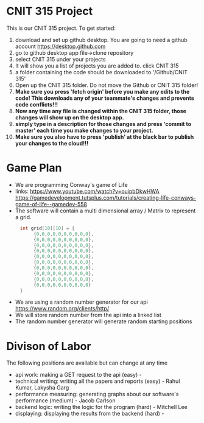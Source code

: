 # CNIT 315 Project
This is our CNIT 315 project. To get started:
1. download and set up github desktop. You are going to need a github account https://desktop.github.com
2. go to github desktop app file->clone repository
3. select CNIT 315 under your projects
4. It will show you a list of projects you are added to. click CNIT 315
5. a folder containing the code should be downloaded to '<some folder>/Github/CNIT 315'
6. Open up the CNIT 315 folder. Do not move the Github or CNIT 315 folder!
7.  **Make sure you press 'fetch origin' before you make any edits to the code! This downloads any of your teammate's changes and prevents code conflicts!!!**
8. **Now any time any file is changed within the CNIT 315 folder, those changes will show up on the desktop app.**
9. **simply type in a description for those changes and press 'commit to master' each time you make changes to your project.**
10. **Make sure you also have to press 'publish' at the black bar to publish your changes to the cloud!!!**

# Game Plan
* We are programming Conway's game of Life 
* links: https://www.youtube.com/watch?v=ouipbDkwHWA   https://gamedevelopment.tutsplus.com/tutorials/creating-life-conways-game-of-life--gamedev-558
* The software will contain a multi dimensional array / Matrix to represent a grid. 
```c
     int grid[10][10] = {
          {0,0,0,0,0,0,0,0,0,0},
          {0,0,0,0,0,0,0,0,0,0},
          {0,0,0,0,0,0,0,0,0,0},
          {0,0,0,0,0,0,0,0,0,0},
          {0,0,0,0,0,0,0,0,0,0},
          {0,0,0,0,0,0,0,0,0,0},
          {0,0,0,0,0,0,0,0,0,0},
          {0,0,0,0,0,0,0,0,0,0},
          {0,0,0,0,0,0,0,0,0,0},
          {0,0,0,0,0,0,0,0,0,0}
     }
```
* We are using a random number generator for our api https://www.random.org/clients/http/
* We will store random number from the api into a linked list
* The random number generator will generate random starting positions
# Divison of Labor
The following positions are available but can change at any time
* api work: making a GET request to the api (easy) - 
* technical writing: writing all the papers and reports (easy) - Rahul Kumar, Lakysha Garg
* performance measuring: generating graphs about our software's performance (medium) - Jacob Carlson
* backend logic: writing the logic for the program (hard) - Mitchell Lee
* displaying: displaying the results from the backend (hard) - 